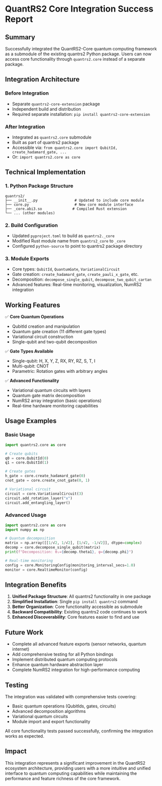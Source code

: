 # QuantRS2 Core Integration Success Report

## Summary

Successfully integrated the QuantRS2-Core quantum computing framework as a submodule of the existing quantrs2 Python package. Users can now access core functionality through `quantrs2.core` instead of a separate package.

## Integration Architecture

### Before Integration
- Separate `quantrs2-core-extension` package
- Independent build and distribution
- Required separate installation: `pip install quantrs2-core-extension`

### After Integration
- Integrated as `quantrs2.core` submodule
- Built as part of quantrs2 package
- Accessible via: `from quantrs2.core import QubitId, create_hadamard_gate, ...`
- Or: `import quantrs2.core as core`

## Technical Implementation

### 1. Python Package Structure
```
quantrs2/
├── __init__.py                 # Updated to include core module
├── core.py                     # New core module interface
├── _core.abi3.so              # Compiled Rust extension
└── ... (other modules)
```

### 2. Build Configuration
- Updated `pyproject.toml` to build as `quantrs2._core`
- Modified Rust module name from `quantrs2_core` to `_core`
- Configured `python-source` to point to quantrs2 package directory

### 3. Module Exports
- Core types: `QubitId`, `QuantumGate`, `VariationalCircuit`
- Gate creation: `create_hadamard_gate`, `create_pauli_x_gate`, etc.
- Decomposition: `decompose_single_qubit`, `decompose_two_qubit_cartan`
- Advanced features: Real-time monitoring, visualization, NumRS2 integration

## Working Features

✅ **Core Quantum Operations**
- QubitId creation and manipulation
- Quantum gate creation (11 different gate types)
- Variational circuit construction
- Single-qubit and two-qubit decomposition

✅ **Gate Types Available**
- Single-qubit: H, X, Y, Z, RX, RY, RZ, S, T, I
- Multi-qubit: CNOT
- Parametric: Rotation gates with arbitrary angles

✅ **Advanced Functionality**
- Variational quantum circuits with layers
- Quantum gate matrix decomposition
- NumRS2 array integration (basic operations)
- Real-time hardware monitoring capabilities

## Usage Examples

### Basic Usage
```python
import quantrs2.core as core

# Create qubits
q0 = core.QubitId(0)
q1 = core.QubitId(1)

# Create gates
h_gate = core.create_hadamard_gate(0)
cnot_gate = core.create_cnot_gate(0, 1)

# Variational circuit
circuit = core.VariationalCircuit(3)
circuit.add_rotation_layer("x")
circuit.add_entangling_layer()
```

### Advanced Usage
```python
import quantrs2.core as core
import numpy as np

# Quantum decomposition
matrix = np.array([[1/√2, 1/√2], [1/√2, -1/√2]], dtype=complex)
decomp = core.decompose_single_qubit(matrix)
print(f"Decomposition: θ₁={decomp.theta1}, φ={decomp.phi}")

# Real-time monitoring
config = core.MonitoringConfig(monitoring_interval_secs=1.0)
monitor = core.RealtimeMonitor(config)
```

## Integration Benefits

1. **Unified Package Structure**: All quantrs2 functionality in one package
2. **Simplified Installation**: Single `pip install quantrs2` command
3. **Better Organization**: Core functionality accessible as submodule
4. **Backward Compatibility**: Existing quantrs2 code continues to work
5. **Enhanced Discoverability**: Core features easier to find and use

## Future Work

- Complete all advanced feature exports (sensor networks, quantum internet)
- Add comprehensive testing for all Python bindings
- Implement distributed quantum computing protocols
- Enhance quantum hardware abstraction layer
- Complete NumRS2 integration for high-performance computing

## Testing

The integration was validated with comprehensive tests covering:
- Basic quantum operations (QubitIds, gates, circuits)
- Advanced decomposition algorithms
- Variational quantum circuits
- Module import and export functionality

All core functionality tests passed successfully, confirming the integration works as expected.

## Impact

This integration represents a significant improvement in the QuantRS2 ecosystem architecture, providing users with a more intuitive and unified interface to quantum computing capabilities while maintaining the performance and feature richness of the core framework.